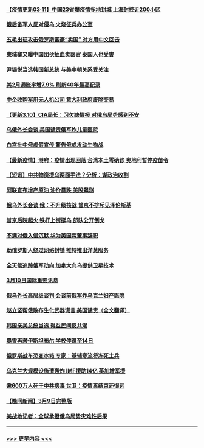 #### [【疫情更新03·11】中国23省爆疫情多地封城 上海封控近200小区](../pages/prog202/a103360523.md?t=03110952) 
#### [俄后备军人反对侵乌 火烧征兵办公室](../pages/prog202/a103370341.md?t=03110952) 
#### [五毛出征攻击俄罗斯富豪“卖国” 对方用中文回击](../pages/prog202/a103370319.md?t=03110952) 
#### [柬埔寨又曝中国团伙抽血卖器官 泰国人也受害](../pages/prog202/a103370307.md?t=03110952) 
#### [尹锡悦当选韩国新总统 与美中朝关系受关注](../pages/prog202/a103370275.md?t=03110952) 
#### [美2月通胀率增7.9% 刷新40年最高纪录](../pages/prog202/a103370114.md?t=03110952) 
#### [中企收购军用无人机公司 意大利政府废除交易](../pages/prog202/a103370214.md?t=03110952) 
#### [【更新3.10】CIA局长：习欠缺情报 对俄乌局势感到不安](../pages/prog202/a103369844.md?t=03110952) 
#### [乌俄外长会谈 美国谴责俄军炸儿童医院](../pages/prog202/a103370200.md?t=03110952) 
#### [白宫批中俄虚假宣传 警告俄或发动生物战](../pages/prog202/a103370174.md?t=03110952) 
#### [【最新疫情】港府：疫情出现回落 台湾本土零确诊 奥地利暂停疫苗令](../pages/prog202/a103370196.md?t=03110952) 
#### [【短讯】中共物资援乌两面手法？分析：谋政治收割](../pages/prog202/a103370160.md?t=03110952) 
#### [阿联宣布增产原油 油价暴跌 美股飙涨](../pages/prog202/a103370121.md?t=03110952) 
#### [俄乌外长会谈 俄：不升级核战 普京不排斥见泽伦斯基](../pages/prog202/a103370086.md?t=03110952) 
#### [普京后院起火 铁杆上街挺乌 部队公开倒戈](../pages/prog202/a103369445.md?t=03110952) 
#### [不满对俄入侵沉默 华为英国两董事辞职](../pages/prog202/a103370040.md?t=03110952) 
#### [助俄罗斯人绕过网络封锁 推特推出洋葱服务](../pages/prog202/a103370019.md?t=03110952) 
#### [全天候追踪俄军动向 加拿大向乌提供卫星技术](../pages/prog202/a103370009.md?t=03110952) 
#### [3月10日国际重要讯息](../pages/prog202/a103369935.md?t=03110952) 
#### [俄乌外长高层级谈判 会谈前俄军炸乌克兰妇产医院](../pages/prog202/a103369896.md?t=03110952) 
#### [赵立坚帮俄散布生化武器谎言 美国谴责（全文翻译）](../pages/prog202/a103369876.md?t=03110952) 
#### [韩国亲美总统当选 得益民间反共潮](../pages/prog202/a103369845.md?t=03110952) 
#### [暴雪再袭伊斯坦布尔 学校停课至14日](../pages/prog202/a103369832.md?t=03110952) 
#### [俄罗斯战车恐变冰箱 专家：基辅寒流将冻死士兵](../pages/prog202/a103369830.md?t=03110952) 
#### [乌克兰大规模设施遭轰炸 IMF援助14亿 英加增军援](../pages/prog202/a103369807.md?t=03110952) 
#### [逾600万人死于中共病毒 世卫：疫情离结束还很远](../pages/prog202/a103369787.md?t=03110952) 
#### [【晚间新闻】3月9日完整版](../pages/prog202/a103369599.md?t=03110952) 
#### [美战地记者：全球承担俄乌局势灾难性后果](../pages/prog202/a103369284.md?t=03110952) 

----
#### [ >>> 更早内容 <<< ](../indexes/prog202-earlier.md)

